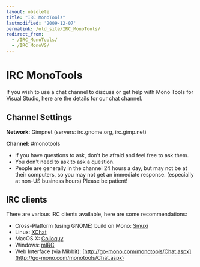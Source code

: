 ```yaml
---
layout: obsolete
title: "IRC MonoTools"
lastmodified: '2009-12-07'
permalink: /old_site/IRC_MonoTools/
redirect_from:
  - /IRC_MonoTools/
  - /IRC_MonoVS/
---
```


IRC MonoTools
=============

If you wish to use a chat channel to discuss or get help with Mono Tools for Visual Studio, here are the details for our chat channel.

Channel Settings
----------------

**Network:** Gimpnet (servers: irc.gnome.org, irc.gimp.net)

**Channel:** \#monotools

-   If you have questions to ask, don't be afraid and feel free to ask them.
-   You don't need to ask to ask a question.
-   People are generally in the channel 24 hours a day, but may not be at their computers, so you may not get an immediate response. (especially at non-US business hours) Please be patient!

IRC clients
-----------

There are various IRC clients available, here are some recommendations:

-   Cross-Platform (using GNOME) build on Mono: [Smuxi](http://www.smuxi.org/)
-   Linux: [XChat](http://www.xchat.org/)
-   MacOS X: [Colloquy](http://www.colloquy.info)
-   Windows: [mIRC](http://www.mirc.com)
-   Web Interface (via Mibbit): [http://go-mono.com/monotools/Chat.aspx](http://go-mono.com/monotools/Chat.aspx)


